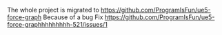 The whole project is migrated to https://github.com/ProgramIsFun/ue5-force-graph Because of a bug Fix https://github.com/ProgramIsFun/ue5-force-graphhhhhhhhh-521/issues/1

